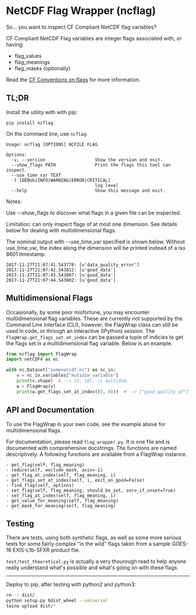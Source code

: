 # NetCDF Flag Wrapper (ncflag)

So... you want to inspect CF Compliant NetCDF flag variables?

CF Compliant NetCDF Flag variables are integer flags associated with, or having:

 - flag_values
 - flag_meanings
 - flag_masks (optionally)

Read the [CF Conventions on flags](http://cfconventions.org/Data/cf-conventions/cf-conventions-1.7/cf-conventions.html#flags) 
for more information.

## TL;DR

Install the utility with with pip:
```
pip install ncflag
```

On the command line, use `ncflag`:

```
Usage: ncflag [OPTIONS] NCFILE FLAG

Options:
  -v, --version                   Show the version and exit.
  --show_flags PATH               Print the flags this tool can inspect.
  --use_time_var TEXT
  -l [DEBUG|INFO|WARNING|ERROR|CRITICAL]
                                  log level
  --help                          Show this message and exit.

```

Notes:

Use --show_flags to discover what flags in a given file can be inspected.

Limitation: can only inspect flags of at most one dimension. See details below for dealing with multidimensional flags.


The nominal output with --use_time_var specified is shown below. Without use_time_var, the index along the
dimension will be printed instead of a iso 8601 timestamp.
```text
2017-11-27T21:07:41.543778: [u'data_quality_error']
2017-11-27T21:07:42.543812: [u'good_data']
2017-11-27T21:07:43.543807: [u'good_data']
2017-11-27T21:07:44.543802: [u'good_data']
```

## Multidimensional Flags

Occasionally, by some poor misfortune, you may encounter multidimensional flag variables. These are currently not
supported by the Command Line Interface (CLI), however, the FlagWrap class can still be used in code, or through an
interactive (IPython) session. The `FlagWrap.get_flags_set_at_index` can be passed a tuple of indicies to get the 
flags set in a multidimensional flag variable. Below is an example. 

```python
from ncflag import FlagWrap
import netCDF4 as nc

with nc.Dataset("somenetcdf.nc") as nc_in:
    v = nc_in.variables["mutidim_variable"]
    print(v.shape)  # --> (2, 10), is multidim.
    w = FlagWrap(v)
    print(w.get_flags_set_at_index((0, 0)))  # --> ["good_quality_qf"]
```

## API and Documentation

To use the FlagWrap in your own code, see the example
above for multidimensional flags.

For documentation, please read `flag_wrapper.py`. It is one file
and is documented with comprehensive docstrings. The functions are
named descriptively. A following functions are available from a FlagWrap instance.

    - get_flag(self, flag_meaning)
    - reduce(self, exclude_mask, axis=-1)
    - get_flag_at_index(self, flag_meaning, i)
    - get_flags_set_at_index(self, i, exit_on_good=False)
    - find_flag(self, options)
    - set_flag(self, flag_meaning, should_be_set, zero_if_unset=True)
    - set_flag_at_index(self, flag_meaning, i)
    - get_value_for_meaning(self, flag_meaning)
    - get_mask_for_meaning(self, flag_meaning)


## Testing

There are tests, using both synthetic flags, as well as some more serious tests
for some fairly complex "in the wild" flags taken from a sample GOES-16 EXIS-L1b-SFXR product file.

`test/test_theoretical.py` is actually a very thourough read to help anyone really understand
what's possible and what's going on with these flags.

---------------------

Deploy to pip, after testing with python2 and python3:

```bash
rm -r dist/
python setup.py bdist_wheel --universal
twine upload dist/*
```
